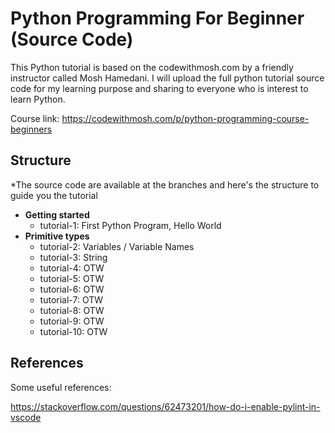 # Python Programming For Beginner (Source Code)

This Python tutorial is based on the codewithmosh.com by a friendly instructor called Mosh Hamedani. I will upload the full python tutorial source code for my learning purpose 
and sharing to everyone who is interest to learn Python.

Course link: https://codewithmosh.com/p/python-programming-course-beginners

## Structure

*The source code are available at the branches and here's the structure to guide you the tutorial
- <b>Getting started</b>
  - tutorial-1: First Python Program, Hello World
- <b>Primitive types</b>
  - tutorial-2: Variables / Variable Names
  - tutorial-3: String
  - tutorial-4: OTW
  - tutorial-5: OTW
  - tutorial-6: OTW
  - tutorial-7: OTW
  - tutorial-8: OTW
  - tutorial-9: OTW
  - tutorial-10: OTW

## References

Some useful references:

https://stackoverflow.com/questions/62473201/how-do-i-enable-pylint-in-vscode
